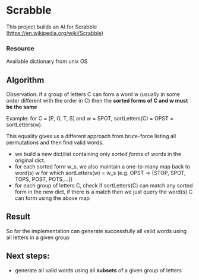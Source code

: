 # Scrabble
This project builds an AI for Scrabble (https://en.wikipedia.org/wiki/Scrabble) 

### Resource
Available dictionary from unix OS

## Algorithm
Observation: if  a group of letters C can form a word w (usually in some order different with the order in C) then the __sorted forms of C and w must be the same__

Example: for C = [P, O, T, S] and w = SPOT, sortLetters(C) = OPST = sortLetters(w).

This equality gives us a different approach from brute-force listing all permutations and then find valid words.

+ we build a new dict/list containing only _sorted forms_ of words in the original dict. 
+	for each sorted form w_s, we also maintain a one-to-many map back to word(s) w for which sortLetters(w) = w_s (e.g. 
OPST -> {STOP, SPOT, TOPS, POST, POTS,...})
+ for each group of letters C, check if sortLetters(C) can match any sorted form in the new dict, if there is a match then we just query the word(s) C can form using the above map

## Result  
So far the implementation can generate successfully all valid words using all letters in a given group

## Next steps:
+ generate all valid words using all __subsets__ of a given group of letters
